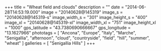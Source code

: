 +++
title = "Wheat field and clouds"
description = ""
date = "2014-06-28T14:53:19.000"
image = "20140628@145319"
image_s = "20140628@145319-s"
image_width_s = "301"
image_height_s = "400"
image_xl = "20140628@145319-xl"
image_width_xl = "751"
image_height_xl = "1000"
gps_latitude = "43.7380690666667"
gps_longitude = "13.1627966"
phototags = [ "Ancona", "Europe", "Italy", "Marche", "Senigallia", "afternoon", "cloud", "countryside", "field", "hill", "summer", "wheat" ]
galleries = [ "Senigallia Hills" ]
+++
